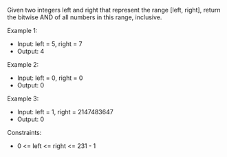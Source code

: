 Given two integers left and right that represent the range [left, right], return the bitwise AND of all numbers in this range, inclusive.

Example 1:
- Input: left = 5, right = 7
- Output: 4

Example 2:
- Input: left = 0, right = 0
- Output: 0

Example 3:
- Input: left = 1, right = 2147483647
- Output: 0

Constraints:
- 0 <= left <= right <= 231 - 1